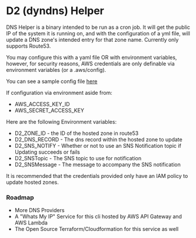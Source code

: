 # D2 (dyndns) Helper
DNS Helper is a binary intended to be run as a cron job.  It will get the public IP of the system it is running on, and with the configuration of a yml file, will update a DNS zone's intended entry for that zone name.  Currently only supports Route53.


You may configure this with a yaml file OR with environment variables, however, for security reasons, AWS credentials are only definable via environment variables (or a .aws/config).

You can see a sample config file [here](config_example.yml)

If configuration via environment aside from:

* AWS_ACCESS_KEY_ID
* AWS_SECRET_ACCESS_KEY

Here are the following Environment variables:

* D2_ZONE_ID - the ID of the hosted zone in route53
* D2_DNS_RECORD - The dns record within the hosted zone to update
* D2_SNS_NOTIFY - Whether or not to use an SNS Notification topic if Updating succeeds or fails
* D2_SNSTopic - The SNS topic to use for notification
* D2_SNSMessage - The message to accompany the SNS notification

It is recommended that the credentials provided only have an IAM policy to update hosted zones.

### Roadmap

* More DNS Providers
* A "Whats My IP" Service for this cli hosted by AWS API Gateway and AWS Lambda
* The Open Source Terraform/Cloudformation for this service as well